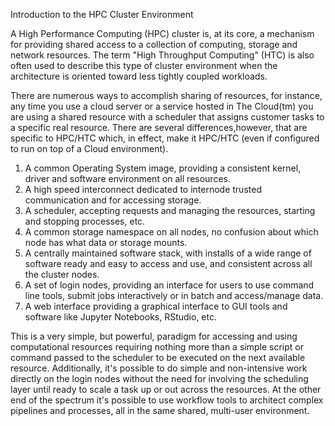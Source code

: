Introduction to the HPC Cluster Environment

A High Performance Computing (HPC) cluster is, at its core, a mechanism for
providing shared access to a collection of computing, storage and network
resources. The term "High Throughput Computing" (HTC) is also often used to
describe this type of cluster environment when the architecture is oriented
toward less tightly coupled workloads.

There are numerous ways to accomplish sharing of resources, for instance, any
time you use a cloud server or a service hosted in The Cloud(tm) you are using
a shared resource with a scheduler that assigns customer tasks to a specific
real resource. There are several differences,however, that are specific to
HPC/HTC which, in effect, make it HPC/HTC (even if configured to run on top of
a Cloud environment).

1. A common Operating System image, providing a consistent kernel, driver and
   software environment on all resources.
2. A high speed interconnect dedicated to internode trusted communication and
   for accessing storage.
3. A scheduler, accepting requests and managing the resources, starting and
   stopping processes, etc.
4. A common storage namespace on all nodes, no confusion about which node has
   what data or storage mounts.
5. A centrally maintained software stack, with installs of a wide range of
   software ready and easy to access and use, and consistent across all the
   cluster nodes.
6. A set of login nodes, providing an interface for users to use command line
   tools, submit jobs interactively or in batch and access/manage data.
7. A web interface providing a graphical interface to GUI tools and software
   like Jupyter Notebooks, RStudio, etc.

This is a very simple, but powerful, paradigm for accessing and using
computational resources requiring nothing more than a simple script or command
passed to the scheduler to be executed on the next available resource.
Additionally, it's possible to do simple and non-intensive work directly on the
login nodes without the need for involving the scheduling layer until ready to
scale a task up or out across the resources. At the other end of the spectrum
it's possible to use workflow tools to architect complex pipelines and
processes, all in the same shared, multi-user environment.
